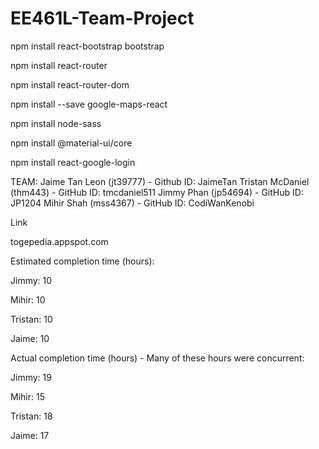 # EE461L-Team-Project
npm install react-bootstrap bootstrap

npm install react-router

npm install react-router-dom

npm install --save google-maps-react

npm install node-sass

npm install @material-ui/core

npm install react-google-login

TEAM:
Jaime Tan Leon (jt39777) - Github ID: JaimeTan
Tristan McDaniel (thm443) - GitHub ID: tmcdaniel511
Jimmy Phan (jp54694)  - GitHub ID: JP1204
Mihir Shah (mss4367) - GitHub ID: CodiWanKenobi



Link

togepedia.appspot.com

Estimated completion time (hours):

Jimmy: 10

Mihir: 10

Tristan: 10

Jaime: 10


Actual completion time (hours) - Many of these hours were concurrent:

Jimmy: 19

Mihir: 15

Tristan: 18

Jaime: 17

